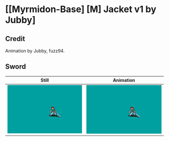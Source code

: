 # [\[Myrmidon-Base\] \[M\] Jacket v1 by Jubby]

## Credit

Animation by Jubby, fuzz94.
	
## Sword

| Still | Animation |
| :---: | :-------: |
| ![Sword still](./Sword_000.png) | ![Sword animation](./Sword.gif) |
